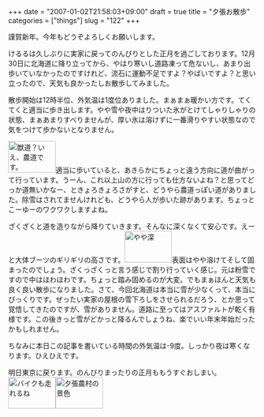 +++
date = "2007-01-02T21:58:03+09:00"
draft = true
title = "夕張お散歩"
categories = ["things"]
slug = "122"
+++

謹賀新年。今年もどうぞよろしくお願いします。

けるるは久しぶりに実家に戻ってのんびりとした正月を過ごしております。12月30日に北海道に降り立ってから、やはり寒いし道路凍って危ないし、あまり出歩いていなかったのですけれど、流石に運動不足ですよ？やばいですよ？と思い立ったので、天気も良かったしお散歩してみました。

散歩開始は12時半位、外気温は1度位ありました。まぁまぁ暖かい方です。てくてくと適当に歩き出します。やや雪や夜中はりついた氷がとけてしゃりしゃりの状態、まぁあまりすべりませんが、厚い氷は溶けずに一番滑りやすい状態なので気をつけて歩かないとなりません。

<a rel="lightbox" href="/images/2007/01/yubari_kemono.jpg"><img width="96" height="64" border="0" alt="獣道？いえ、農道です。" title="獣道？いえ、農道です。" src="/images/2007/01/yubari_kemono.jpg" /></a>適当に歩いていると、あきらかにちょっと違う方向に道が曲がって行っています。うーん、これ以上山の方に行っても仕方ないよね？と思ってどっか道無いかなー、ときょろきょろさがすと、どうやら農道っぽい道がありました。除雪はされてませんけれども、どうやら人が歩いた跡があります。ちょっとこーゆーのワクワクしますよね。

ざくざくと道を造りながら降りていきます。そんなに深くなくて安心です。えーと大体ブーツのギリギリの高さです。<a rel="lightbox" href="/images/2007/01/yu_bari_ashi.jpg"><img width="96" height="64" border="0" title="やや深" alt="やや深" src="/images/2007/01/yu_bari_ashi.jpg" /></a>表面はやや溶けてそして固まったのでしょう。ざくっざくっと言う感じで割り行っていく感じ。元は粉雪ですので中はほわほわです。ちょっと踏み固めるのが大変。でもまぁほんと天気も良く良い散歩になりました。さて、今回北海道は本当に雪が少なくって、本当にびっくりです。ぜったい実家の屋根の雪下ろしをさせられるだろう、とか思って覚悟してきたのですが、雪がありません。道路に至ってはアスファルトが乾く有様です。この後きっと雪がどかっと降るんでしょうね、楽でいい年末年始だったかもしれません。

ちなみに本日この記事を書いている時間の外気温は-9度。しっかり夜は寒くなります。ひえひえです。

明日東京に戻ります。のんびりまったりの正月ももうすぐおしまい。
<a rel="lightbox" href="/images/2007/01/yubari_douro.jpg"><img width="96" height="64" border="0" title="バイクも走れるね" alt="バイクも走れるね" src="/images/2007/01/yubari_douro.jpg" /></a><a rel="lightbox" href="/images/2007/01/yubari_view.jpg"><img width="96" height="64" border="0" alt="夕張農村の景色" title="夕張農村の景色" src="/images/2007/01/yubari_view.jpg" /></a>
